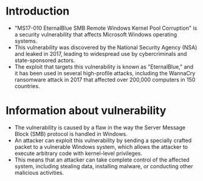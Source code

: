 # Introduction
- "MS17-010 EternalBlue SMB Remote Windows Kernel Pool Corruption" is a security vulnerability that affects Microsoft Windows operating systems.
- This vulnerability was discovered by the National Security Agency (NSA) and leaked in 2017, leading to widespread use by cybercriminals and state-sponsored actors.
- The exploit that targets this vulnerability is known as "EternalBlue," and it has been used in several high-profile attacks, including the WannaCry ransomware attack in 2017 that affected over 200,000 computers in 150 countries.

# Information about vulnerability
- The vulnerability is caused by a flaw in the way the Server Message Block (SMB) protocol is handled in Windows.
- An attacker can exploit this vulnerability by sending a specially crafted packet to a vulnerable Windows system, which allows the attacker to execute arbitrary code with kernel-level privileges.
- This means that an attacker can take complete control of the affected system, including stealing data, installing malware, or conducting other malicious activities.